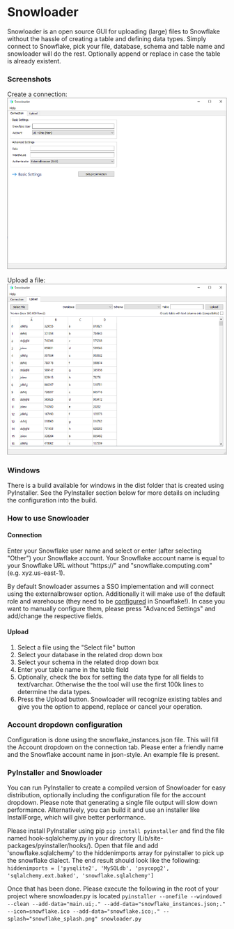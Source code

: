 # Snowloader
Snowloader is an open source GUI for uploading (large) files to Snowflake without the hassle of creating a table and defining data types. Simply connect to Snowflake, pick your file, database, schema and table name and snowloader will do the rest. Optionally append or replace in case the table is already existent.

### Screenshots
Create a connection:
![imagename](connection.png)

Upload a file:
![imagename](upload.png)

### Windows
There is a build available for windows in the dist folder that is created using PyInstaller. See the PyInstaller section below for more details on including the configuration into the build.

### How to use Snowloader
#### Connection
Enter your Snowflake user name and select or enter (after selecting "Other") your Snowflake account. Your Snowflake account name is equal to your Snowflake URL without "https://" and "snowflake.computing.com" (e.g. xyz.us-east-1).

By default Snowloader assumes a SSO implementation and will connect using the externalbrowser option. Additionally it will make use of the default role and warehouse (they need to be [configured](https://docs.snowflake.com/en/sql-reference/sql/alter-user.html) in Snowflake!). In case you want to manually configure them, please press "Advanced Settings" and add/change the respective fields.

#### Upload
1. Select a file using the "Select file" button
2. Select your database in the related drop down box
3. Select your schema in the related drop down box
4. Enter your table name in the table field
5. Optionally, check the box for setting the data type for all fields to text/varchar. Otherwise the the tool will use the first 100k lines to determine the data types.
6. Press the Upload button. Snowloader will recognize existing tables and give you the option to append, replace or cancel your operation.

### Account dropdown configuration
Configuration is done using the snowflake_instances.json file. This will fill the Account dropdown on the connection tab. Please enter a friendly name and the Snowflake account name in json-style. An example file is present.

### PyInstaller and Snowloader
You can run PyInstaller to create a compiled version of Snowloader for easy distribution, optionally including the configuration file for the account dropdown. Please note that generating a single file output will slow down performance. Alternatively, you can build it and use an installer like InstallForge, which will give better performance.

Please install PyInstaller using pip ```pip install pyinstaller``` and find the file named hook-sqlalchemy.py in your directory (Lib/site-packages/pyinstaller/hooks/). Open that file and add 'snowflake.sqlalchemy' to the hiddenimports array for pyinstaller to pick up the snowflake dialect. The end result should look like the following:
```hiddenimports = ['pysqlite2', 'MySQLdb', 'psycopg2', 'sqlalchemy.ext.baked', 'snowflake.sqlalchemy']```

Once that has been done. Please execute the following in the root of your project where snowloader.py is located
```pyinstaller --onefile --windowed --clean --add-data="main.ui;." --add-data="snowflake_instances.json;." --icon=snowflake.ico --add-data="snowflake.ico;." --splash="snowflake_splash.png" snowloader.py```


